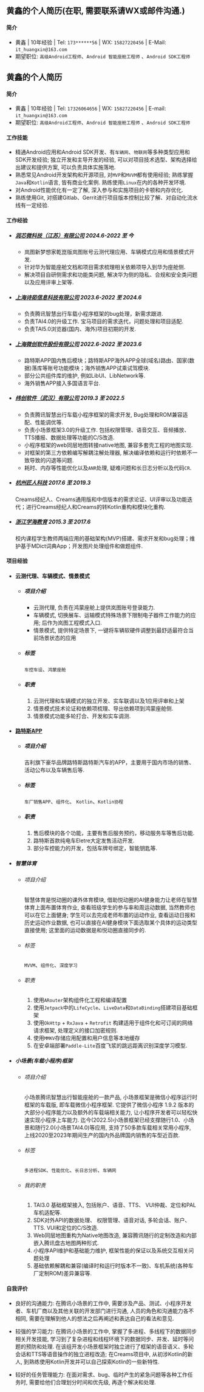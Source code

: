 ## 黄鑫的个人简历(在职, 需要联系请WX或邮件沟通.)

#### 简介

  - ⻩鑫 | 10年经验 | Tel: `173******56` | WX: `15827220456` | E-Mail: `it_huangxin@163.com`
  - 期望职位: `⾼级Android⼯程师`、`Android 智能座舱工程师` 、`Android SDK⼯程师`

## 黄鑫的个人简历

#### 简介

  - ⻩鑫 | 10年经验 | Tel: `17326064656` | WX: `15827220456` | E-mail: `it_huangxin@163.com`
  - 期望职位: `⾼级Android⼯程师`、`Android 智能座舱工程师` 、`Android SDK⼯程师`

#### 工作技能

- 精通Android应用和Android SDK开发、有`车辆网`、`物联网`等多种类型应用和SDK开发经验; 独立开发和主导开发的经验, 可以对项目技术选型、架构选择给出建议和提供方案, 可以负责具体实施落地. 
- 熟悉常见Android开发架构和开源项目, 对`MVP`和`MVVM`都有使用经验; 熟练掌握`Java`和`Kotlin`语言, 皆有商业化案例. 熟练使用`Linux`在内的各种开发环境. 
- 对Android性能优化有一定了解, 深入参与和实施项目的卡顿和内存优化. 
- 熟练使用Git, 对搭建Gitlab、Gerrit进行项目版本控制比较了解、对自动化流水线有一定经验. 

#### 工作经验

 - ##### [润芯微科技（江苏）有限公司](https://www.rivotek.com/) 2024.6-2022 至 今
    - 岚图新梦想家乾崑版岚图账号云测代理应用、车辆模式应用和情景模式开发.
	- 针对华为智能座舱文档和项目需求梳理相关依赖项导入到华为座舱侧.
	- 解决项目自研侧需求和功能类问题, 解决华为侧的隐私、合规和安全类问题以及应用评审上架等.

 - ##### [上海诗茹信息科技有限公司](https://m.zhipin.com/gongsis/0cfbaa4792b36b980XJ_0t-4FFM~.html) 2023.6-2022 至 2024.6
    - 负责腾讯智慧出行⻋载小程序框架的bug处理，新需求跟进.
	- 负责TAI4.0的升级工作. 宝⻢项目的需求迭代，问题处理和项目适配.
	- 负责TAI5.0浏览器(国内、海外)项目初期的开发.

 - ##### [上海微创软件股份有限公司](https://www.wicresoft.com/index.html) 2022.6-2022 至 2023.6
	- 路特斯APP国内售后模块；路特斯APP海外APP全球(域名)路由、国家(数据)落库等账号功能模块；海外销售APP试乘试驾模块.
	- 部分公共组件库的维护, 例如LibUI、LibNetwork等.
	- 海外销售APP接入多国语言平台.

 - ##### [纬创软件（武汉）有限公司](https://www.wistronits.com/cn/) 2019.3 至 2022.5
	- 负责腾讯智慧出行车载小程序框架的需求开发, Bug处理和ROM兼容适配、性能调优等.
	- 负责小场景框架3.0的升级工作. 包括权限管理、语音交互、音频播放、TTS播报、数据处理等功能的C/S改造.
	- 小程序框架的web同层地图转接native地图, 兼容多套壳工程的地图实现.
	- 对框架的第三方依赖编写解耦注解处理器, 解决编译依赖和运行时依赖不一致导致的闪退等问题.
	- 耗时、内存等性能优化以及`ANR`处理, 疑难问题和长日志分析以及代码`CR`.

 - ##### [杭州匠人科技](https://www.creams.io/) 2017.6 至 2019.3
  	Creams经纪人、Creams通用版和中信版本的需求论证、UI评审以及功能迭代；进行Creams经纪人和Creams的转Kotlin重构和模块化重构.

 - ##### [浙江学海教育](https://www.zjxhedu.com/) 2015.3 至 2017.6
	校内课程学生教师两端应用的基础架构(MVP)搭建、需求开发和bug处理；维护基于MDict词典App；开发图片处理组件和做题组件.

#### 项目经验

 - #### 云测代理、车辆模式、情景模式
    - ##### 项目介绍
		- 云测代理, 负责在鸿蒙座舱上提供岚图账号登录能力.
		- 车辆模式, 切换展车、运输模式特殊场景下限制电子器件工作能力的应用; 后作为岚图工程模式入口.
		- 情景模式, 提供特定场景下, 一键将车辆软硬件调整到最舒适最符合当前场景状态的应用

    - ##### 标签
		`车控车设`、`鸿蒙座舱`
    
    - ##### 职责
		1. 云测代理和车辆模式的独立开发、实车联调以及1应用评审和上架
		2. 情景模式技术论证和依赖项梳理、导出依赖项到鸿蒙座舱侧.
        3. 情景模式功能多轮打合、开发和实车调测.

 - #### [路特斯APP](https://sj.qq.com/appdetail/com.lotus.carsdomestic)
    - ##### 项目介绍
		吉利旗下豪华品牌路特斯路特斯汽车的APP，主要用于国内市场的销售、活动公布以及⻋辆售后等.

    - ##### 标签
		`⻋厂销售APP`、`组件化`、 `Kotlin`、`Kotlin协程`
    
    - ##### 职责
		1. 售后模块的各个功能，主要有售后服务预约，移动服务⻋等售后功能.
		2. 路特斯首款纯电⻋Eletre大定发售活动开发.
        3. 部分⻋控能力的开发，包括⻋牌号绑定，智能钥匙等.

 - ##### 智慧体育
	- ###### 项目介绍
		智慧体育是悦动圈的课外体育模块, 借助悦动圈的AI健身能力让老师在智慧体育上面布置体育作业, 查看班级学生的参与率和周运动数据, 当然教师也可以在它上面健身; 学生可以去完成老师布置的运动作业, 查看运动日报和历史运动作业数据, 也可以直接在AI健身模块下面选取某个具体的运动类型直接使用; 这里面的运动数据是和悦动圈直接同步的.

	- ###### 标签
		`MVVM`、`组件化`、`深度学习`

	- ###### 职责
		1. 使用`ARouter`架构组件化工程和编译配置
		2. 使用`Jetpack`中的`LifeCycle`、`LiveData`和`DataBinding`搭建项目基础框架
		3. 使用`OkHttp` + `RxJava` + `Retrofit` 构建适用于组件化和可订阅的网络请求框架, 处理定义的接口加密规则.
		4. 使用`MMKV`存储应用配置和用户信息等本地缓存
		5. 在安卓端部署`Paddle-Lite`百度飞浆的跳远距离识别深度学习模型.

 - ##### 小场景(车载小程序)框架
	- ###### 项目介绍
		小场景腾讯智慧出行智能座舱的一款产品, 小场景框架是微信小程序运行时框架的车载版, 即车载微信小程序框架. 它提供了微信小程序 1.9.2 版本的大部分小程序能力以及额外的车载端相关能力, 让小程序开发者可以轻松快速实现小程序上车能力. 迄今(2022.5)小场景框架已经支撑随行1.0、小场景和随行2.0(小场景TAI4.0)等应用, 支持了50多款车载相关常用小程序, 上线2020至2023年期间生产的国内外品牌国内销售的车型近百款.

	- ###### 标签
		`多进程SDK`、`性能优化`、`长日志分析`、`车辆网`

	- ###### 我的职责
		1. TAI3.0 基础框架接入, 包括账户、语音、TTS、 VUI仲裁、定位和PAL车机适配等.
		2. SDK对外API的数据处理、 权限管理、语音对话, 多轮会话、账户、TTS. VUI和定位的C/S改造.
		3. Web同层地图重构为Native地图改造, 兼容腾讯随行的定制改造和内部嵌入腾讯盘古地图两种形式.
		4. 小程序API维护和基础能力维护, 框架性能的保证以及系统交互相关问题处理
		5. 基础依赖解耦和兼容(编译时和运行时版本不一致)、车机系统(各种车厂定制ROM)差异兼容等.

#### 自我评价
- 良好的沟通能力: 在腾讯小场景的工作中, 需要涉及产品、测试、小程序开发者、车机厂商以及其他关联的开发部门进行沟通, 人员的角色和沟通能力各不相同, 需要在理解到他人的想法之后再阐述和表达自己的看法和意见.

- 较强的学习能力: 在腾讯小场景的工作中, 掌握了多进程、多线程下的数据同步相关开发技能, 学习到了复杂进程和线程环境下的数据同步、并发、延时等问题的预防和处理. 在该组开发小场景框架时独立进行了框架的语音语义、多轮会话和TTS等语音操作的独立进程改造; 在Creams项目中, 从初涉Kotlin的新人, 到熟练使用Kotlin开发并可以自己探索Kotlin的一些新特性.

- 较好的任务管理能力: 在面对需求、bug、临时产生的紧急问题等各种工作任务时, 需要给他们合理划分时间和优先级, 再逐个解决和处理.
